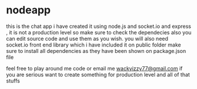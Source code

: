 # nodeapp
this is the chat app i have created  it using node.js and socket.io  and express ,
it is not a production level so make sure to check the dependecies also you can edit source code and use them as you wish.
you will also  need socket.io front end library which i have included it on public folder
make sure to install all dependencies as they have been shown on package.json file

feel free to play around me code or email me
wackyizzy77@gmail.com if you are serious want to create something for production level and all of that stuffs

